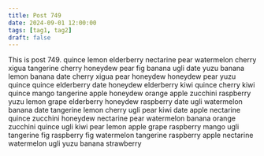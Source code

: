 ```yaml
---
title: Post 749
date: 2024-09-01 12:00:00
tags: [tag1, tag2]
draft: false
---
```

This is post 749.
quince
lemon
elderberry
nectarine
pear
watermelon
cherry
xigua
tangerine
cherry
honeydew
pear
fig
banana
ugli
date
yuzu
banana
lemon
banana
date
cherry
xigua
pear
honeydew
honeydew
pear
yuzu
quince
quince
elderberry
date
honeydew
elderberry
kiwi
quince
cherry
kiwi
quince
mango
tangerine
apple
honeydew
orange
apple
zucchini
raspberry
yuzu
lemon
grape
elderberry
honeydew
raspberry
date
ugli
watermelon
banana
date
tangerine
lemon
cherry
ugli
pear
kiwi
date
apple
nectarine
quince
zucchini
honeydew
nectarine
pear
watermelon
banana
orange
zucchini
quince
ugli
kiwi
pear
lemon
apple
grape
raspberry
mango
ugli
tangerine
fig
raspberry
fig
watermelon
tangerine
raspberry
apple
nectarine
watermelon
ugli
yuzu
banana
strawberry

